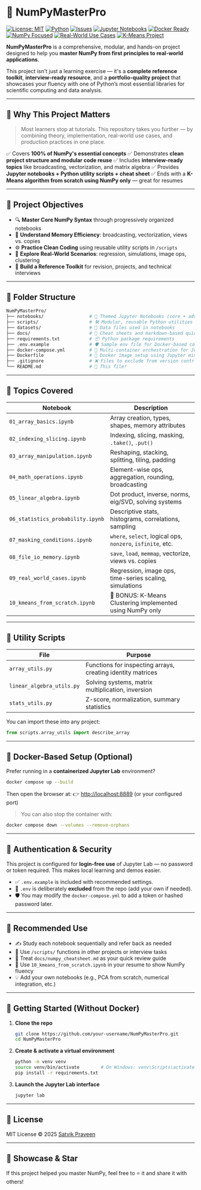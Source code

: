 # 🧠 NumPyMasterPro

[![License: MIT](https://img.shields.io/badge/License-MIT-blue.svg)](https://opensource.org/licenses/MIT)
[![Python](https://img.shields.io/badge/Python-3.10%2B-darkgreen.svg)](https://www.python.org/)
[![Issues](https://img.shields.io/github/issues/SatvikPraveen/NumPyMasterPro?color=yellowgreen)](https://github.com/SatvikPraveen/NumPyMasterPro/issues)
[![Jupyter Notebooks](https://img.shields.io/badge/Jupyter-Notebook-orange.svg)](https://jupyter.org/)
[![Docker Ready](https://img.shields.io/badge/Docker-Ready-blueviolet.svg)](https://www.docker.com/)
[![NumPy Focused](https://img.shields.io/badge/NumPy-100%25-brightgreen.svg)](https://numpy.org/)
[![Real-World Use Cases](https://img.shields.io/badge/Use%20Cases-Included-ff69b4.svg)](#)
[![K-Means Project](https://img.shields.io/badge/Project-K--Means%20From%20Scratch-9cf.svg)](#)


**NumPyMasterPro** is a comprehensive, modular, and hands-on project designed to help you **master NumPy from first principles to real-world applications**.

This project isn't just a learning exercise — it's a **complete reference toolkit**, **interview-ready resource**, and a **portfolio-quality project** that showcases your fluency with one of Python’s most essential libraries for scientific computing and data analysis.

---

## 🚀 Why This Project Matters

> Most learners stop at tutorials. This repository takes you further — by combining theory, implementation, real-world use cases, and production practices in one place.

✅ Covers **100% of NumPy's essential concepts**
✅ Demonstrates **clean project structure and modular code reuse**
✅ Includes **interview-ready topics** like broadcasting, vectorization, and matrix algebra
✅ Provides **Jupyter notebooks + Python utility scripts + cheat sheet**
✅ Ends with a **K-Means algorithm from scratch using NumPy only** — great for resumes

---

## 📌 Project Objectives

- 🔍 **Master Core NumPy Syntax** through progressively organized notebooks
- 🔄 **Understand Memory Efficiency**: broadcasting, vectorization, views vs. copies
- ⚙️ **Practice Clean Coding** using reusable utility scripts in `/scripts`
- 🧠 **Explore Real-World Scenarios**: regression, simulations, image ops, clustering
- 📂 **Build a Reference Toolkit** for revision, projects, and technical interviews

---

## 🧱 Folder Structure

```bash
NumPyMasterPro/
├── notebooks/                 # 📓 Themed Jupyter Notebooks (core + advanced topics)
├── scripts/                   # 🛠️ Modular, reusable Python utilities
├── datasets/                  # 📁 Data files used in notebooks
├── docs/                      # 📜 Cheat sheets and markdown-based quick notes
├── requirements.txt           # 📦 Python package requirements
├── .env.example               # 🛡️ Sample env file for Docker-based config (login-free setup)
├── docker-compose.yml         # 🐳 Multi-container orchestration for Jupyter Lab
├── Dockerfile                 # 🐳 Docker image setup using Jupyter minimal notebook base
├── .gitignore                 # ❌ Files to exclude from version control
└── README.md                  # 📘 This file!
```

---

## 🧮 Topics Covered

| Notebook                          | Description                                                 |
| --------------------------------- | ----------------------------------------------------------- |
| `01_array_basics.ipynb`           | Array creation, types, shapes, memory attributes            |
| `02_indexing_slicing.ipynb`       | Indexing, slicing, masking, `.take()`, `.put()`             |
| `03_array_manipulation.ipynb`     | Reshaping, stacking, splitting, tiling, padding             |
| `04_math_operations.ipynb`        | Element-wise ops, aggregation, rounding, broadcasting       |
| `05_linear_algebra.ipynb`         | Dot product, inverse, norms, eig/SVD, solving systems       |
| `06_statistics_probability.ipynb` | Descriptive stats, histograms, correlations, sampling       |
| `07_masking_conditions.ipynb`     | `where`, `select`, logical ops, `nonzero`, `isfinite`, etc. |
| `08_file_io_memory.ipynb`         | `save`, `load`, `memmap`, vectorize, views vs. copies       |
| `09_real_world_cases.ipynb`       | Regression, image ops, time-series scaling, simulations     |
| `10_kmeans_from_scratch.ipynb`    | 🎯 BONUS: K-Means Clustering implemented using NumPy only   |

---

## 🧰 Utility Scripts

| File                      | Purpose                                                     |
| ------------------------- | ----------------------------------------------------------- |
| `array_utils.py`          | Functions for inspecting arrays, creating identity matrices |
| `linear_algebra_utils.py` | Solving systems, matrix multiplication, inversion           |
| `stats_utils.py`          | Z-score, normalization, summary statistics                  |

You can import these into any project:

```python
from scripts.array_utils import describe_array
```

---

## 🐳 Docker-Based Setup (Optional)

Prefer running in a **containerized Jupyter Lab** environment?

```bash
docker compose up --build
```

Then open the browser at:
👉 [http://localhost:8889](http://localhost:8889) (or your configured port)

> You can also stop the container with:

```bash
docker compose down --volumes --remove-orphans
```

---

## 🔐 Authentication & Security

This project is configured for **login-free use** of Jupyter Lab — no password or token required.
This makes local learning and demos easier.

- ✅ `.env.example` is included with recommended settings.
- 🚫 `.env` is deliberately **excluded** from the repo (add your own if needed).
- 🛡️ You may modify the `docker-compose.yml` to add a token or hashed password later.

---

## 🧠 Recommended Use

- ✍️ Study each notebook sequentially and refer back as needed
- 🧪 Use `/scripts/` functions in other projects or interview tasks
- 🧵 Treat `docs/numpy_cheatsheet.md` as your quick review guide
- 🧠 Use `10_kmeans_from_scratch.ipynb` in your resume to show NumPy fluency
- 💡 Add your own notebooks (e.g., PCA from scratch, numerical integration, etc.)

---

## 🔧 Getting Started (Without Docker)

1. **Clone the repo**

   ```bash
   git clone https://github.com/your-username/NumPyMasterPro.git
   cd NumPyMasterPro
   ```

2. **Create & activate a virtual environment**

   ```bash
   python -m venv venv
   source venv/bin/activate        # On Windows: venv\Scripts\activate
   pip install -r requirements.txt
   ```

3. **Launch the Jupyter Lab interface**

   ```bash
   jupyter lab
   ```

---

## 📄 License

MIT License © 2025 [Satvik Praveen](https://www.linkedin.com/in/satvikpraveen)

---

## 🌟 Showcase & Star

If this project helped you master NumPy, feel free to ⭐ it and share it with others!
